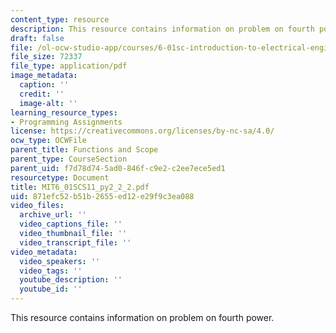 ```yaml
---
content_type: resource
description: This resource contains information on problem on fourth power.
draft: false
file: /ol-ocw-studio-app/courses/6-01sc-introduction-to-electrical-engineering-and-computer-science-i-spring-2011/871efc52b51b2655ed12e29f9c3ea088_MIT6_01SCS11_py2_2_2.pdf
file_size: 72337
file_type: application/pdf
image_metadata:
  caption: ''
  credit: ''
  image-alt: ''
learning_resource_types:
- Programming Assignments
license: https://creativecommons.org/licenses/by-nc-sa/4.0/
ocw_type: OCWFile
parent_title: Functions and Scope
parent_type: CourseSection
parent_uid: f7d78d74-5ad0-846f-c9e2-c2ee7ece5ed1
resourcetype: Document
title: MIT6_01SCS11_py2_2_2.pdf
uid: 871efc52-b51b-2655-ed12-e29f9c3ea088
video_files:
  archive_url: ''
  video_captions_file: ''
  video_thumbnail_file: ''
  video_transcript_file: ''
video_metadata:
  video_speakers: ''
  video_tags: ''
  youtube_description: ''
  youtube_id: ''
---
```

This resource contains information on problem on fourth power.